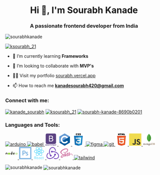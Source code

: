 <h1 align="center">Hi 👋, I'm Sourabh Kanade</h1>
<h3 align="center">A passionate frontend developer from India</h3>

<p align="left"> <img src="https://komarev.com/ghpvc/?username=sourabhkanade&label=Profile%20views&color=0e75b6&style=flat" alt="sourabhkanade" /> </p>

<p align="left"> <a href="https://twitter.com/ksourabh_21" target="blank"><img src="https://img.shields.io/twitter/follow/ksourabh_21?logo=twitter&style=for-the-badge" alt="ksourabh_21" /></a> </p>

- 🌱 I’m currently learning **Frameworks**

- 👯 I’m looking to collaborate with **MVP's**

- 👨‍💻 Visit my portfolio [sourabh.vercel.app](sourabh.vercel.app)

- 📫 How to reach me **kanadesourabh420@gmail.com**

<h3 align="left">Connect with me:</h3>
<p align="left">
<a href="https://dev.to/kanade_sourabh" target="blank"><img align="center" src="https://cdn.jsdelivr.net/npm/simple-icons@3.0.1/icons/dev-dot-to.svg" alt="kanade_sourabh" height="30" width="40" /></a>
<a href="https://twitter.com/ksourabh_21" target="blank"><img align="center" src="https://raw.githubusercontent.com/rahuldkjain/github-profile-readme-generator/master/src/images/icons/Social/twitter.svg" alt="ksourabh_21" height="30" width="40" /></a>
<a href="https://linkedin.com/in/sourabh-kanade-8690b0201" target="blank"><img align="center" src="https://raw.githubusercontent.com/rahuldkjain/github-profile-readme-generator/master/src/images/icons/Social/linked-in-alt.svg" alt="sourabh-kanade-8690b0201" height="30" width="40" /></a>
</p>

<h3 align="left">Languages and Tools:</h3>
<p align="left"> <a href="https://www.arduino.cc/" target="_blank"> <img src="https://cdn.worldvectorlogo.com/logos/arduino-1.svg" alt="arduino" width="40" height="40"/> </a> <a href="https://babeljs.io/" target="_blank"> <img src="https://www.vectorlogo.zone/logos/babeljs/babeljs-icon.svg" alt="babel" width="40" height="40"/> </a> <a href="https://getbootstrap.com" target="_blank"> <img src="https://raw.githubusercontent.com/devicons/devicon/master/icons/bootstrap/bootstrap-plain-wordmark.svg" alt="bootstrap" width="40" height="40"/> </a> <a href="https://www.cprogramming.com/" target="_blank"> <img src="https://raw.githubusercontent.com/devicons/devicon/master/icons/c/c-original.svg" alt="c" width="40" height="40"/> </a> <a href="https://www.w3schools.com/css/" target="_blank"> <img src="https://raw.githubusercontent.com/devicons/devicon/master/icons/css3/css3-original-wordmark.svg" alt="css3" width="40" height="40"/> </a> <a href="https://www.figma.com/" target="_blank"> <img src="https://www.vectorlogo.zone/logos/figma/figma-icon.svg" alt="figma" width="40" height="40"/> </a> <a href="https://git-scm.com/" target="_blank"> <img src="https://www.vectorlogo.zone/logos/git-scm/git-scm-icon.svg" alt="git" width="40" height="40"/> </a> <a href="https://www.w3.org/html/" target="_blank"> <img src="https://raw.githubusercontent.com/devicons/devicon/master/icons/html5/html5-original-wordmark.svg" alt="html5" width="40" height="40"/> </a> <a href="https://developer.mozilla.org/en-US/docs/Web/JavaScript" target="_blank"> <img src="https://raw.githubusercontent.com/devicons/devicon/master/icons/javascript/javascript-original.svg" alt="javascript" width="40" height="40"/> </a> <a href="https://www.mongodb.com/" target="_blank"> <img src="https://raw.githubusercontent.com/devicons/devicon/master/icons/mongodb/mongodb-original-wordmark.svg" alt="mongodb" width="40" height="40"/> </a> <a href="https://nodejs.org" target="_blank"> <img src="https://raw.githubusercontent.com/devicons/devicon/master/icons/nodejs/nodejs-original-wordmark.svg" alt="nodejs" width="40" height="40"/> </a> <a href="https://www.photoshop.com/en" target="_blank"> <img src="https://raw.githubusercontent.com/devicons/devicon/master/icons/photoshop/photoshop-line.svg" alt="photoshop" width="40" height="40"/> </a> <a href="https://reactjs.org/" target="_blank"> <img src="https://raw.githubusercontent.com/devicons/devicon/master/icons/react/react-original-wordmark.svg" alt="react" width="40" height="40"/> </a> <a href="https://redux.js.org" target="_blank"> <img src="https://raw.githubusercontent.com/devicons/devicon/master/icons/redux/redux-original.svg" alt="redux" width="40" height="40"/> </a> <a href="https://sass-lang.com" target="_blank"> <img src="https://raw.githubusercontent.com/devicons/devicon/master/icons/sass/sass-original.svg" alt="sass" width="40" height="40"/> </a> <a href="https://tailwindcss.com/" target="_blank"> <img src="https://www.vectorlogo.zone/logos/tailwindcss/tailwindcss-icon.svg" alt="tailwind" width="40" height="40"/> </a> </p>

<p><img align="left" src="https://github-readme-stats.vercel.app/api/top-langs?username=sourabhkanade&show_icons=true&locale=en&layout=compact" alt="sourabhkanade" /></p>

<p>&nbsp;<img align="center" src="https://github-readme-stats.vercel.app/api?username=sourabhkanade&show_icons=true&locale=en" alt="sourabhkanade" /></p>
